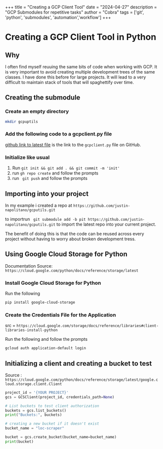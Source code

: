 +++
title =  "Creating a GCP Client Tool"
date = "2024-04-27"
description = "GCP Submodules for repetitive tasks"
author = "Cobra"
tags = ['git', 'python', 'submodules', 'automation','workflow']
+++


# Creating a GCP Client Tool in Python

## Why

I often find myself reuuing the same bits of code when working with GCP. It is very important to avoid creating multiple development trees of the same classes. I have done this before for large projects. It will lead to a very difficult to maintain stack of tools that will spaghettify over time. 


## Creating the submodule

### Create an empty directory 

```bash
mkdir gcpuptils
```

### Add the following code to a gcpclient.py file
 
[github link to latest file](https://github.com/justin-napolitano/gcputils/blob/main/gcpclient.py) is the link to the `gcpclient.py` file on GitHub.


###  Initialize like usual 

1. Run ```git init && git add . && git commit -m 'init'```
2. run ```gh repo create``` and follow the prompts
3. run ``` git push``` and follow the prompts



## Importing into your project

In my example i created a repo at ```https://github.com/justin-napolitano/gcputils.git```

to importrun ``` git submodule add -b pit https://github.com/justin-napolitano/gcputils.git``` to import the latest repo into your current project. 

The benefit of doing this is that the code can be reused across every project without having to worry about broken development tress.  


## Using Google Cloud Storage for Python

Documentation Source: ```https://cloud.google.com/python/docs/reference/storage/latest```

### Install Google Cloud Storage for Python

Run the following 
```bash 
pip install google-cloud-storage
```

### Create the Credentials File for the Application

src = ```https://cloud.google.com/storage/docs/reference/libraries#client-libraries-install-python```

Run the following and follow the prompts

```bash
gcloud auth application-default login
```



## Initializing a client and creating a bucket to test

Source : ```https://cloud.google.com/python/docs/reference/storage/latest/google.cloud.storage.client.Client```

```python
project_id = '{YOUR PROJECT}'
gcs = GCSClient(project_id, credentials_path=None)

# List buckets to test client authorization
buckets = gcs.list_buckets()
print("Buckets:", buckets)

# creating a new bucket if it doesn't exist
bucket_name = "loc-scraper"

bucket = gcs.create_bucket(bucket_name=bucket_name)
print(bucket)
```
